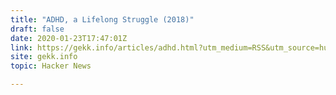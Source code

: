 ```yaml
---
title: "ADHD, a Lifelong Struggle (2018)"
draft: false
date: 2020-01-23T17:47:01Z
link: https://gekk.info/articles/adhd.html?utm_medium=RSS&utm_source=hune
site: gekk.info
topic: Hacker News  

---
```

